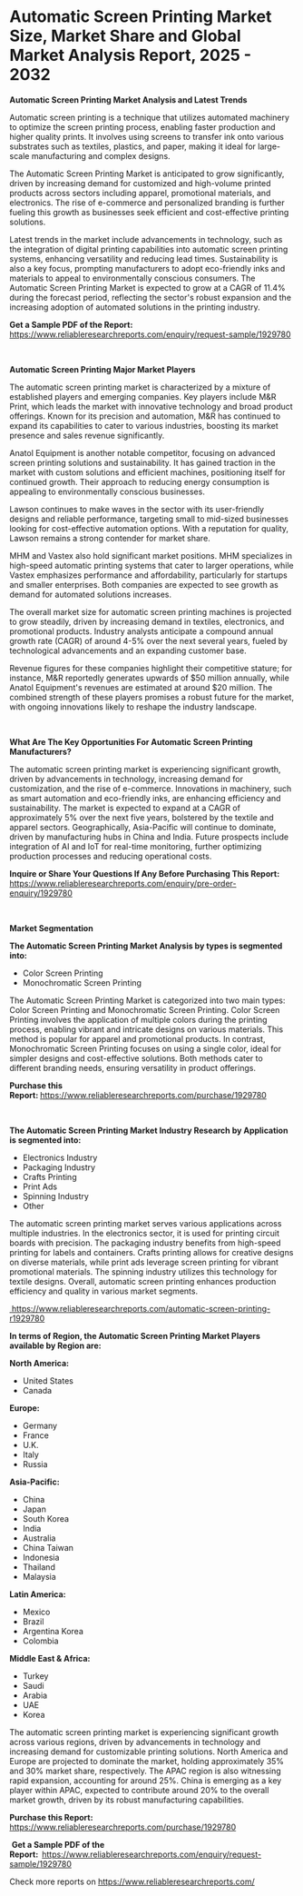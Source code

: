 <p><h1>Automatic Screen Printing Market Size, Market Share and Global Market Analysis Report, 2025 - 2032</h1></p><p><strong>Automatic Screen Printing Market Analysis and Latest Trends</strong></p>
<p><p>Automatic screen printing is a technique that utilizes automated machinery to optimize the screen printing process, enabling faster production and higher quality prints. It involves using screens to transfer ink onto various substrates such as textiles, plastics, and paper, making it ideal for large-scale manufacturing and complex designs. </p><p>The Automatic Screen Printing Market is anticipated to grow significantly, driven by increasing demand for customized and high-volume printed products across sectors including apparel, promotional materials, and electronics. The rise of e-commerce and personalized branding is further fueling this growth as businesses seek efficient and cost-effective printing solutions. </p><p>Latest trends in the market include advancements in technology, such as the integration of digital printing capabilities into automatic screen printing systems, enhancing versatility and reducing lead times. Sustainability is also a key focus, prompting manufacturers to adopt eco-friendly inks and materials to appeal to environmentally conscious consumers. The Automatic Screen Printing Market is expected to grow at a CAGR of 11.4% during the forecast period, reflecting the sector's robust expansion and the increasing adoption of automated solutions in the printing industry.</p></p>
<p><strong>Get a Sample PDF of the Report:&nbsp;</strong> <a href="https://www.reliableresearchreports.com/enquiry/request-sample/1929780?utm_campaign=2395&utm_medium=2&utm_source=Github&utm_content=ia&utm_term=09042025&utm_id=automatic-screen-printing">https://www.reliableresearchreports.com/enquiry/request-sample/1929780</a></p>
<p>&nbsp;</p>
<p><strong>Automatic Screen Printing Major Market Players</strong></p>
<p><p>The automatic screen printing market is characterized by a mixture of established players and emerging companies. Key players include M&R Print, which leads the market with innovative technology and broad product offerings. Known for its precision and automation, M&R has continued to expand its capabilities to cater to various industries, boosting its market presence and sales revenue significantly.</p><p>Anatol Equipment is another notable competitor, focusing on advanced screen printing solutions and sustainability. It has gained traction in the market with custom solutions and efficient machines, positioning itself for continued growth. Their approach to reducing energy consumption is appealing to environmentally conscious businesses.</p><p>Lawson continues to make waves in the sector with its user-friendly designs and reliable performance, targeting small to mid-sized businesses looking for cost-effective automation options. With a reputation for quality, Lawson remains a strong contender for market share.</p><p>MHM and Vastex also hold significant market positions. MHM specializes in high-speed automatic printing systems that cater to larger operations, while Vastex emphasizes performance and affordability, particularly for startups and smaller enterprises. Both companies are expected to see growth as demand for automated solutions increases.</p><p>The overall market size for automatic screen printing machines is projected to grow steadily, driven by increasing demand in textiles, electronics, and promotional products. Industry analysts anticipate a compound annual growth rate (CAGR) of around 4-5% over the next several years, fueled by technological advancements and an expanding customer base.</p><p>Revenue figures for these companies highlight their competitive stature; for instance, M&R reportedly generates upwards of $50 million annually, while Anatol Equipment's revenues are estimated at around $20 million. The combined strength of these players promises a robust future for the market, with ongoing innovations likely to reshape the industry landscape.</p></p>
<p>&nbsp;</p>
<p><strong>What Are The Key Opportunities For Automatic Screen Printing Manufacturers?</strong></p>
<p><p>The automatic screen printing market is experiencing significant growth, driven by advancements in technology, increasing demand for customization, and the rise of e-commerce. Innovations in machinery, such as smart automation and eco-friendly inks, are enhancing efficiency and sustainability. The market is expected to expand at a CAGR of approximately 5% over the next five years, bolstered by the textile and apparel sectors. Geographically, Asia-Pacific will continue to dominate, driven by manufacturing hubs in China and India. Future prospects include integration of AI and IoT for real-time monitoring, further optimizing production processes and reducing operational costs.</p></p>
<p><strong>Inquire or Share Your Questions If Any Before Purchasing This Report:</strong> <a href="https://www.reliableresearchreports.com/enquiry/pre-order-enquiry/1929780?utm_campaign=2395&utm_medium=2&utm_source=Github&utm_content=ia&utm_term=09042025&utm_id=automatic-screen-printing">https://www.reliableresearchreports.com/enquiry/pre-order-enquiry/1929780</a></p>
<p>&nbsp;</p>
<p><strong>Market Segmentation</strong></p>
<p><strong>The Automatic Screen Printing Market Analysis by types is segmented into:</strong></p>
<p><ul><li>Color Screen Printing</li><li>Monochromatic Screen Printing</li></ul></p>
<p><p>The Automatic Screen Printing Market is categorized into two main types: Color Screen Printing and Monochromatic Screen Printing. Color Screen Printing involves the application of multiple colors during the printing process, enabling vibrant and intricate designs on various materials. This method is popular for apparel and promotional products. In contrast, Monochromatic Screen Printing focuses on using a single color, ideal for simpler designs and cost-effective solutions. Both methods cater to different branding needs, ensuring versatility in product offerings.</p></p>
<p><strong>Purchase this Report:&nbsp;</strong><a href="https://www.reliableresearchreports.com/purchase/1929780?utm_campaign=2395&utm_medium=2&utm_source=Github&utm_content=ia&utm_term=09042025&utm_id=automatic-screen-printing">https://www.reliableresearchreports.com/purchase/1929780</a></p>
<p>&nbsp;</p>
<p><strong>The Automatic Screen Printing Market Industry Research by Application is segmented into:</strong></p>
<p><ul><li>Electronics Industry</li><li>Packaging Industry</li><li>Crafts Printing</li><li>Print Ads</li><li>Spinning Industry</li><li>Other</li></ul></p>
<p><p>The automatic screen printing market serves various applications across multiple industries. In the electronics sector, it is used for printing circuit boards with precision. The packaging industry benefits from high-speed printing for labels and containers. Crafts printing allows for creative designs on diverse materials, while print ads leverage screen printing for vibrant promotional materials. The spinning industry utilizes this technology for textile designs. Overall, automatic screen printing enhances production efficiency and quality in various market segments.</p></p>
<p><a href="https://www.reliableresearchreports.com/automatic-screen-printing-r1929780?utm_campaign=2395&utm_medium=2&utm_source=Github&utm_content=ia&utm_term=09042025&utm_id=automatic-screen-printing">&nbsp;https://www.reliableresearchreports.com/automatic-screen-printing-r1929780</a></p>
<p><strong>In terms of Region, the Automatic Screen Printing Market Players available by Region are:</strong></p>
<p>
    <p> <strong> North America: </strong>
        <ul>
            <li>United States</li>
            <li>Canada</li>
        </ul>
        </p> 
    <p> <strong> Europe: </strong>
        <ul>
            <li>Germany</li>
            <li>France</li>
            <li>U.K.</li>
            <li>Italy</li>
            <li>Russia</li>
        </ul>
        </p> 
    <p> <strong> Asia-Pacific: </strong>
        <ul>
            <li>China</li>
            <li>Japan</li>
            <li>South Korea</li>
            <li>India</li>
            <li>Australia</li>
            <li>China Taiwan</li>
            <li>Indonesia</li>
            <li>Thailand</li>
            <li>Malaysia</li>
        </ul>
        </p> 
    <p> <strong> Latin America: </strong>
        <ul>
            <li>Mexico</li>
            <li>Brazil</li>
            <li>Argentina Korea</li>
            <li>Colombia</li>
        </ul>
        </p> 
    <p> <strong> Middle East & Africa: </strong>
        <ul>
            <li>Turkey</li>
            <li>Saudi</li>
            <li>Arabia</li>
            <li>UAE</li>
            <li>Korea</li>
        </ul>
    </p>
    </p>
<p><p>The automatic screen printing market is experiencing significant growth across various regions, driven by advancements in technology and increasing demand for customizable printing solutions. North America and Europe are projected to dominate the market, holding approximately 35% and 30% market share, respectively. The APAC region is also witnessing rapid expansion, accounting for around 25%. China is emerging as a key player within APAC, expected to contribute around 20% to the overall market growth, driven by its robust manufacturing capabilities.</p></p>
<p><strong>Purchase this Report: </strong><a href="https://www.reliableresearchreports.com/purchase/1929780?utm_campaign=2395&utm_medium=2&utm_source=Github&utm_content=ia&utm_term=09042025&utm_id=automatic-screen-printing">https://www.reliableresearchreports.com/purchase/1929780</a></p>
<p>&nbsp;<strong>Get a Sample PDF of the Report:&nbsp;&nbsp;</strong><a href="https://www.reliableresearchreports.com/enquiry/request-sample/1929780?utm_campaign=2395&utm_medium=2&utm_source=Github&utm_content=ia&utm_term=09042025&utm_id=automatic-screen-printing">https://www.reliableresearchreports.com/enquiry/request-sample/1929780</a></p>
<p><strong></strong></p>
<p>Check more reports on <a href="https://www.reliableresearchreports.com/?utm_campaign=2395&utm_medium=2&utm_source=Github&utm_content=ia&utm_term=09042025&utm_id=automatic-screen-printing">https://www.reliableresearchreports.com/</a></p>